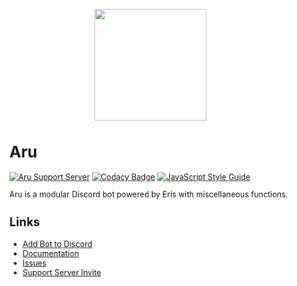 <p align="center">
  <img src="logo.png" height="200px" width="200px">
</p>

# Aru
[![Aru Support Server](https://discordapp.com/api/guilds/150660709254955009/embed.png?style=shield)](https://discord.gg/0qAx3KUU1I4X74Hc)
[![Codacy Badge](https://api.codacy.com/project/badge/Grade/6b36f823103340bbb11ec623d4162fa6)](https://www.codacy.com/app/PyroclasticMayhem/aru?utm_source=github.com&amp;utm_medium=referral&amp;utm_content=perhion/aru&amp;utm_campaign=Badge_Grade)
[![JavaScript Style Guide](https://img.shields.io/badge/code_style-standard-brightgreen.svg)](https://standardjs.com)

Aru is a modular Discord bot powered by Eris with miscellaneous functions.

## Links
* [Add Bot to Discord](https://discordapp.com/oauth2/authorize?client_id=168080204063834112&scope=bot&permissions=0)
* [Documentation](https://github.com/perhion/aru/wiki)
* [Issues](https://github.com/perhion/aru/issues)
* [Support Server Invite](https://discord.gg/0qAx3KUU1I4X74Hc)
